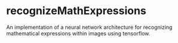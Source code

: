 # recognizeMathExpressions
An implementation of a neural network architecture for recognizing mathematical expressions within images using tensorflow.
